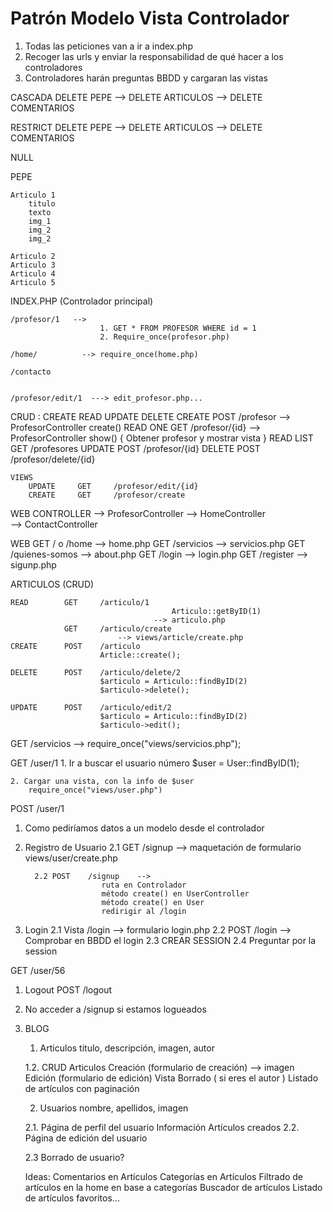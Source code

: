 # Patrón Modelo Vista Controlador

1. Todas las peticiones van a ir a index.php
2. Recoger las urls y enviar la responsabilidad de qué hacer a los controladores
3. Controladores harán preguntas BBDD y cargaran las vistas



CASCADA
    DELETE PEPE --> DELETE ARTICULOS 
                --> DELETE COMENTARIOS

RESTRICT
    DELETE PEPE --> DELETE ARTICULOS 
                --> DELETE COMENTARIOS   

NULL
    


PEPE

    Articulo 1
        titulo
        texto
        img_1
        img_2
        img_2

    Articulo 2
    Articulo 3
    Articulo 4
    Articulo 5









INDEX.PHP (Controlador principal)

    /profesor/1   -->
                        1. GET * FROM PROFESOR WHERE id = 1
                        2. Require_once(profesor.php)

    /home/          --> require_once(home.php)

    /contacto


    /profesor/edit/1  ---> edit_profesor.php...



CRUD : CREATE READ UPDATE DELETE
    CREATE          POST  /profesor                 --> ProfesorController create()
    READ ONE        GET   /profesor/{id}            --> ProfesorController show() 
                                                            { Obtener profesor y mostrar vista }
    READ LIST       GET   /profesores
    UPDATE          POST  /profesor/{id}
    DELETE          POST  /profesor/delete/{id}

    VIEWS
        UPDATE     GET     /profesor/edit/{id}
        CREATE     GET     /profesor/create



WEB CONTROLLER
    --> ProfesorController
    --> HomeController  
    --> ContactController 



WEB
    GET     / o /home       --> home.php
    GET     /servicios      --> servicios.php
    GET     /quienes-somos  --> about.php
    GET     /login          --> login.php
    GET     /register       --> sigunp.php

ARTICULOS  (CRUD)

    READ        GET     /articulo/1     
                                        Articulo::getByID(1)
                                    --> articulo.php
                GET     /articulo/create     
                            --> views/article/create.php
    CREATE      POST    /articulo
                        Article::create();

    DELETE      POST    /articulo/delete/2
                        $articulo = Articulo::findByID(2)
                        $articulo->delete();

    UPDATE      POST    /articulo/edit/2
                        $articulo = Articulo::findByID(2)
                        $articulo->edit();




GET     /servicios
        --> require_once("views/servicios.php");

GET     /user/1
    1. Ir a buscar el usuario número
        $user = User::findByID(1);

    2. Cargar una vista, con la info de $user
        require_once("views/user.php")
        
POST    /user/1



1. Como pediríamos datos a un modelo desde el controlador
2. Registro de Usuario
         2.1 GET     /signup    --> maquetación de formulario views/user/create.php
         
         2.2 POST    /signup    --> 
                        ruta en Controlador 
                        método create() en UserController
                        método create() en User
                        redirigir al /login

3. Login 
    2.1 Vista /login --> formulario login.php
    2.2 POST /login   --> Comprobar en BBDD el login
    2.3 CREAR SESSION
    2.4 Preguntar por la session



GET /user/56





1. Logout
    POST /logout  
2. No acceder a /signup si estamos logueados

3. BLOG
    1. Articulos
        titulo, descripción, imagen, autor
    
    1.2. CRUD Articulos
        Creación (formulario de creación) 
            --> imagen
        Edición (formulario de edición)
        Vista 
        Borrado ( si eres el autor )
    Listado de artículos con paginación

    2. Usuarios
        nombre, apellidos, imagen

    2.1. Página de perfil del usuario
        Información
        Artículos creados
    2.2. Página de edición del usuario
        
    2.3 Borrado de usuario?


    Ideas: 
        Comentarios en Artículos
        Categorías en Artículos
        Filtrado de artículos en la home en base a categorías
        Buscador de artículos
        Listado de artículos favoritos...
